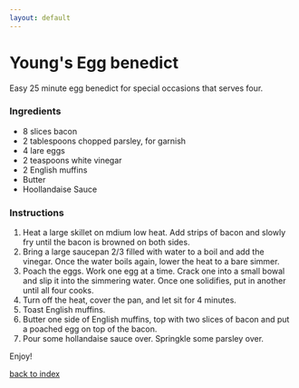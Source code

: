 ```yaml
---
layout: default
---
```


# Young's Egg benedict

Easy 25 minute egg benedict for special occasions that serves four.


### Ingredients
*   8 slices bacon
*   2 tablespoons chopped parsley, for garnish
*   4 lare eggs
*   2 teaspoons white vinegar
*   2 English muffins
*   Butter
*   Hoollandaise Sauce

### Instructions
1.  Heat a large skillet on mdium low heat. Add strips of bacon and slowly fry until the bacon is browned on both sides.
2.  Bring a large saucepan 2/3 filled with water to a boil and add the vinegar. Once the water boils again, lower the heat to a bare simmer.
3.  Poach the eggs. Work one egg at a time. Crack one into a small bowal and slip it into the simmering water. Once one solidifies, put in another until all four cooks.
3.  Turn off the heat, cover the pan, and let sit for 4 minutes.
5.  Toast English muffins.
4.  Butter one side of English muffins, top with two slices of bacon and put a poached egg on top of the bacon.
5.  Pour some hollandaise sauce over. Springkle some parsley over. 

Enjoy!

[back to index](./https://ndm736.github.io/ME433.Kitchen/)